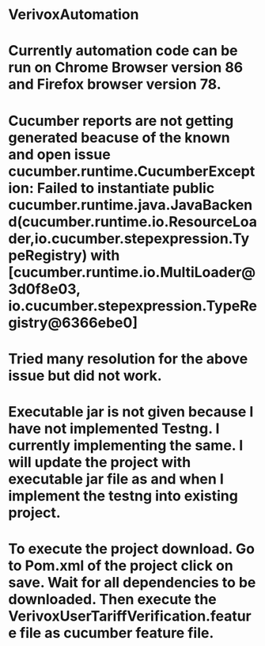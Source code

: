 # VerivoxAutomation
# Currently automation code can be run on Chrome Browser version 86 and Firefox browser version 78.
# Cucumber reports are not getting generated beacuse of the known and open issue cucumber.runtime.CucumberException: Failed to instantiate public  cucumber.runtime.java.JavaBackend(cucumber.runtime.io.ResourceLoader,io.cucumber.stepexpression.TypeRegistry) with [cucumber.runtime.io.MultiLoader@3d0f8e03,  io.cucumber.stepexpression.TypeRegistry@6366ebe0]
# Tried many resolution for the above issue but did not work.
# Executable jar is not given because I have not implemented Testng. I currently implementing the same. I will update the project with executable jar file as and when I implement the testng into existing project.
# To execute the project download. Go to Pom.xml of the project click on save. Wait for all dependencies to be downloaded. Then execute the VerivoxUserTariffVerification.feature file as cucumber feature file.
